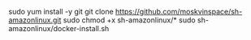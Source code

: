 sudo yum install -y git
git clone https://github.com/moskvinspace/sh-amazonlinux.git
sudo chmod +x sh-amazonlinux/*
sudo sh-amazonlinux/docker-install.sh